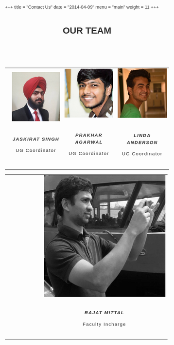 +++
title = "Contact Us"
date = "2014-04-09"
menu = "main"
weight = 11
+++
<style >
	@import url(https://fonts.googleapis.com/css?family=Source+Sans+Pro:400,200,200italic,300,300italic,400italic,600,600italic,700,700italic,900,900italic);

body {
    font-family: 'Source Sans Pro', sans-serif;
    line-height: 1.5;
    color: #323232;
    font-size: 15px;
    font-weight: 400;
    text-rendering: optimizeLegibility;
    -webkit-font-smoothing: antialiased;
    -moz-font-smoothing: antialiased;
}
table, th, td {
	border: none !important;
}
.heading-title {
    margin-bottom: 100px;
}
.text-center {
    text-align: center;
}
.heading-title h3 {
    margin-bottom: 0;
    letter-spacing: 2px;
    font-weight: normal;
}
.p-top-30 {
    padding-top: 30px;
}
.half-txt {
    width: 60%;
    margin: 0 auto;
    display: inline-block;
    line-height: 25px;
    color: #7e7e7e;
}
.text-uppercase {
    text-transform: uppercase;
}

.team-member, .team-member .team-img {
    position: absolute;
}
.team-member {
    overflow: hidden;
}
.team-member, .team-member .team-img {
    position: relative;

}

.team-hover {
    position: absolute;
    top: 0;
    left: 0;
    bottom: 0;
    right: 0;
    margin: 0;
    border: 20px solid rgba(0, 0, 0, 0.1);
    background-color: rgba(255, 255, 255, 0.90);
    opacity: 0;
    -webkit-transition: all 0.3s;
    transition: all 0.3s;
}
.team-member:hover .team-hover .desk {
    top: 35%;
}
.team-member:hover .team-hover, .team-member:hover .team-hover .desk, .team-member:hover .team-hover .s-link {
    opacity: 1;
}

.team-hover .desk {
    position: absolute;
    top: 0%;
    width: 100%;
    opacity: 0;
    -webkit-transform: translateY(-55%);
    -ms-transform: translateY(-55%);
    transform: translateY(-55%);
    -webkit-transition: all 0.3s 0.2s;
    transition: all 0.3s 0.2s;
    padding: 0 20px;
}
.desk, .desk h4, .team-hover .s-link a {
    text-align: center;
    color: #222;
}
.team-member:hover .team-hover .s-link {
    bottom: 10%;
}
.team-member:hover .team-hover, .team-member:hover .team-hover .desk, .team-member:hover .team-hover .s-link {
    opacity: 1;
}
.team-hover .s-link {
    position: absolute;
    bottom: 0;
    width: 100%;
    opacity: 0;
    text-align: center;
    -webkit-transform: translateY(45%);
    -ms-transform: translateY(45%);
    transform: translateY(45%);
    -webkit-transition: all 0.3s 0.2s;
    transition: all 0.3s 0.2s;
    font-size: 35px;
}
.desk, .desk h4, .team-hover .s-link a {
    text-align: center;
    color: #222;
}
.team-member .s-link a {
    margin: 0 10px;
    color: #333;
    font-size: 16px;
}
.team-title {
    position: static;
    padding: 20px 0;
    display: inline-block;
    letter-spacing: 2px;
    width: 100%;
}
.team-title h5 {
    margin-bottom: 0px;
    display: block;
    text-transform: uppercase;
}
.team-title span {
    font-size: 12px;
    text-transform: uppercase;
    color: #a5a5a5;
    letter-spacing: 1px;
}

</style>
<div class="container">
                    <div>
                        <div class="heading-title text-center">
                            <h1 class="text-uppercase">Our Team</h1>
                        </div>
                        <table>
                        	<th>
                        		<td class="col-md-4 col-sm-4">
		                            <div class="team-member">
		                                <div class="team-img">
		                                    <img src="/images/1.jpg" alt="team member" class="img-responsive">
		                                </div>
		                                <div class="team-hover">
		                                    <div class="s-link">
		                                        <a href="#"><i class="fa fa-facebook"></i></a>
		                                        <a href="#"><i class="fa fa-twitter"></i></a>
		                                        <a href="#"><i class="fa fa-google-plus"></i></a>
		                                    </div>
		                                </div>
		                            </div>
		                            <div class="team-title">
		                                <h5 class="text-center">Jaskirat Singh</h5>
                                        <p class="text-center">UG Coordinator</p>
		                            </div>
		                        </td>
		                        <td class="col-md-4 col-sm-4">
		                            <div class="team-member">
		                                <div class="team-img">
		                                    <img src="/images/2.jpg" alt="team member" class="img-responsive">
		                                </div>
		                                <div class="team-hover">
		                                    <div class="s-link">
		                                        <a href="#"><i class="fa fa-facebook"></i></a>
		                                        <a href="#"><i class="fa fa-twitter"></i></a>
		                                        <a href="#"><i class="fa fa-google-plus"></i></a>
		                                    </div>
		                                </div>
		                            </div>
		                            <div class="team-title">
		                                <h5 class="text-center">Prakhar Agarwal</h5>
                                        <p class="text-center">UG Coordinator</p>
		                            </div>
		                        </td>
		                        <td class="col-md-4 col-sm-4">
		                            <div class="team-member">
		                                <div class="team-img">
		                                    <img src="/images/3.jpg" class="img-responsive">
		                                </div>
		                                <div class="team-hover">
		                                    <div class="s-link">
		                                        <a href="#"><i class="fa fa-facebook"></i></a>
		                                        <a href="#"><i class="fa fa-twitter"></i></a>
		                                        <a href="#"><i class="fa fa-google-plus"></i></a>
		                                    </div>
		                                </div>
		                            </div>
		                            <div class="team-title">
		                                <h5 class="text-center">Linda Anderson</h5>
		                                <p class="text-center">UG Coordinator</p>
									</div>
		                        </td>
                        	</th>
                        </table>
                         <center>
                            <table>
		                        <td class="col-md-8 col-sm-8">
                                </td>
                                <td class="col-md-8 col-sm-8">
                                </td>
                                <td class="col-md-8 col-sm-8">
                                </td>                                
                                <td class="col-md-8 col-sm-8">
                                </td>
                                <td class="col-md-8 col-sm-8">
                                </td>
                                <td class="col-md-8 col-sm-8">
                                </td>
                                <td class="col-md-8 col-sm-8">
                                </td>
                                <td class="col-md-8 col-sm-8">
                                </td>
                                <td class="col-md-8 col-sm-8">
                                    <div class="team-member">
                                            <div class="team-img" >
                                                <img src="/images/4.jpg" alt="team member" class="img-responsive" height="400px" width="400px" align="middle">
                                            </div>                                        
                                        <div class="team-hover">
                                            <div class="s-link">
                                                <a href="#"><i class="fa fa-facebook"></i></a>
                                                <a href="#"><i class="fa fa-twitter"></i></a>
                                                <a href="#"><i class="fa fa-google-plus"></i></a>
                                            </div>
                                        </div>
                                    </div>
                                    <div class="team-title">
                                        <h5 class="text-center">Rajat Mittal</h5>
                                        <p class="text-center">Faculty Incharge</p>
                                    </div>
                                </td>                        	
                            </table>
                        </center>                                 
                    </div>
</div> 
